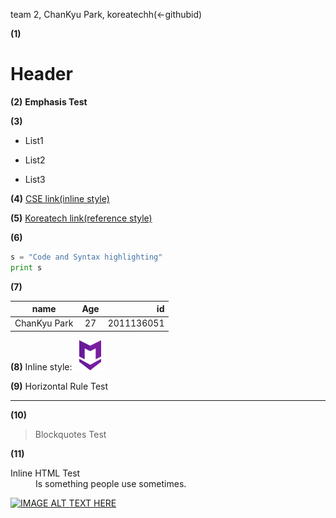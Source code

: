 team 2,  ChanKyu Park,  koreatechh(<-githubid)

**(1)**
# Header

**(2)**
 **Emphasis Test**

**(3)**
* List1
- List2
+ List3

**(4)**
[CSE link(inline style)](https://cse.koreatech.ac.kr)

**(5)**
[Koreatech link(reference style)][A]

[A]: https://www.koreatech.ac.kr

**(6)**
```python
s = "Code and Syntax highlighting"
print s
``` 
**(7)**

| name | Age | id |
|------|:----------:|-------:|
|ChanKyu Park | 27 |2011136051|

**(8)**
Inline style: 
![test](https://github.com/adam-p/markdown-here/raw/master/src/common/images/icon48.png "Logo Title Text 1")

**(9)**
Horizontal Rule Test
***

**(10)**
> Blockquotes Test

**(11)**
<dl>
  <dt>Inline HTML Test</dt>
  <dd>Is something people use sometimes.</dd>
</dl>

[![IMAGE ALT TEXT HERE](http://img.youtube.com/vi/YOUTUBE_VIDEO_ID_HERE/0.jpg)](https://www.youtube.com/watch?v=Y4F2roIiqN4)





